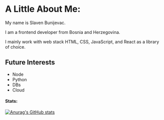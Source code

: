 # A Little About Me:

My name is Slaven Bunijevac.

I am a frontend developer from Bosnia and Herzegovina.

I mainly work with web stack HTML, CSS, JavaScript, and React as a library of choice.

## Future Interests
- Node
- Python
- DBs
- Cloud

#### Stats:

[![Anurag's GitHub stats](https://github-readme-stats.vercel.app/api?username=BSlaven)](https://github.com/anuraghazra/github-readme-stats)
